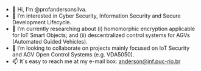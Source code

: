 - 👋 Hi, I’m @profandersonsilva.
- 👀 I’m interested in Cyber Security, Information Security and Secure Development Lifecycle.
- 🌱 I’m currently researching about (i) homomorphic encryption applicable for IoT Smart Objects; and (ii) descentralized control systems for AGVs (Automated Guided Vehicles).
- 💞️ I’m looking to collaborate on projects mainly focused on IoT Security and AGV Open Control Systems (e.g. VDA5050).
- 📫 It´s easy to reach me at my e-mail box: anderson@inf.puc-rio.br

<!---
profandersonsilva/profandersonsilva is a ✨ special ✨ repository because its `README.md` (this file) appears on your GitHub profile.
You can click the Preview link to take a look at your changes.
--->
